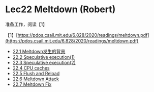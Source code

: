 # Lec22 Meltdown \(Robert\)

准备工作，阅读【1】

【1】[https://pdos.csail.mit.edu/6.828/2020/readings/meltdown.pdf](https://pdos.csail.mit.edu/6.828/2020/readings/meltdown.pdf)

* [22.1 Meltdown发生的背景](22.1-meltdown-fa-sheng-de-bei-jing.md)
* [22.2 Speculative execution\(1\)](22.2-speculative-execution-1.md)
* [22.3 Speculative execution\(2\)](22.3-speculative-execution-2.md)
* [22.4 CPU caches](22.4-cpu-caches.md)
* [22.5 Flush and Reload](22.5-flush-and-reload.md)
* [22.6 Meltdown Attack](22.6-meltdown-attack.md)
* [22.7 Meltdown Fix](22.7-meltdown-fix.md)